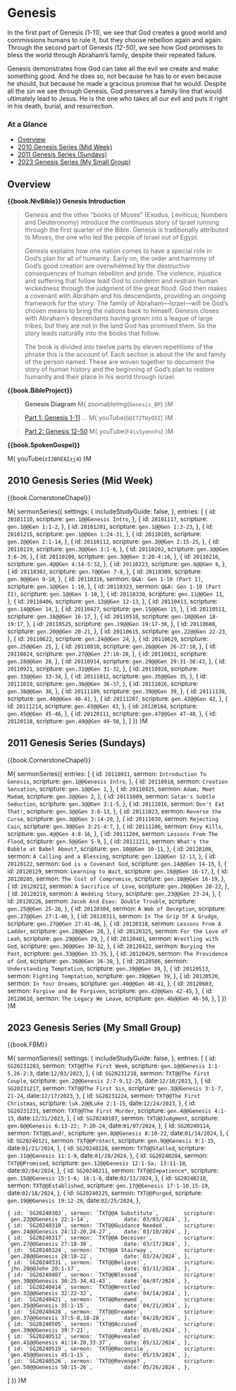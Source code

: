# Genesis

In the first part of Genesis _(1-11)_, we see that God creates a good
world and commissions humans to rule it, but they choose rebellion
again and again.  Through the second part of Genesis _(12-50)_, we see
how God promises to bless the world through Abraham’s family, despite
their repeated failure.

Genesis demonstrates how God can take all the evil we create and make
something good. And he does so, not because he has to or even because
he should, but because he made a gracious promise that he
would. Despite all the sin we see through Genesis, God preserves a
family line that would ultimately lead to Jesus. He is the one who
takes all our evil and puts it right in his death, burial, and
resurrection.

### At a Glance

- [Overview](#overview)
- [2010 Genesis Series (Mid Week)](#2010-genesis-series-mid-week)
- [2011 Genesis Series (Sundays)](#2011-genesis-series-sundays)
- [2023 Genesis Series (My Small Group)](#2023-genesis-series-my-small-group)


## Overview


**{{book.NivBible}} Genesis Introduction**

> Genesis and the other “books of Moses” (Exodus, Leviticus, Numbers and
> Deuteronomy) introduce the continuous story of Israel running through
> the first quarter of the Bible. Genesis is traditionally attributed to
> Moses, the one who led the people of Israel out of Egypt.
> 
> Genesis explains how one nation comes to have a special role in God’s
> plan for all of humanity. Early on, the order and harmony of God’s
> good creation are overwhelmed by the destructive consequences of human
> rebellion and pride. The violence, injustice and suffering that follow
> lead God to condemn and restrain human wickedness through the judgment
> of the great flood. God then makes a covenant with Abraham and his
> descendants, providing an ongoing framework for the story. The family
> of Abraham—Israel—will be God’s chosen means to bring the nations back
> to himself. Genesis closes with Abraham’s descendants having grown
> into a league of large tribes, but they are not in the land God has
> promised them. So the story leads naturally into the books that
> follow.
> 
> The book is divided into twelve parts by eleven repetitions of the
> phrase this is the account of. Each section is about the life and
> family of the person named. These are woven together to document the
> story of human history and the beginning of God’s plan to restore
> humanity and their place in his world through Israel.



**{{book.BibleProject}}**

> **Genesis Diagram**
M{ zoomableImg(`Genesis_BP`) }M

> [Part 1: Genesis 1-11](https://bibleproject.com/explore/video/genesis-1-11/) ...
M{ youTube(`GQI72THyO5I`) }M

> [Part 2: Genesis 12-50](https://bibleproject.com/explore/video/genesis-12-50/)
M{ youTube(`F4isSyennFo`) }M


**{{book.SpokenGospel}}**

M{ youTube(`zIJBhEAIzj4`) }M



## 2010 Genesis Series (Mid Week)

{{book.CornerstoneChapel}}

M{ sermonSeries({
  settings: {
    includeStudyGuide: false,
  },
  entries: [
    { id: `20101110`,                                    scripture: `gen.1@@Genesis Intro`,    },
    { id: `20101117`,                                    scripture: `gen.1@@Gen 1:1-2`,        },
    { id: `20101201`,                                    scripture: `gen.1@@Gen 1:3-23`,       },
    { id: `20101215`,                                    scripture: `gen.1@@Gen 1:24-31`,      },
    { id: `20110105`,                                    scripture: `gen.2@@Gen 2:1-14`,       },
    { id: `20110112`,                                    scripture: `gen.2@@Gen 2:15-25`,      },
    { id: `20110119`,                                    scripture: `gen.3@@Gen 3:1-6`,        },
    { id: `20110202`,                                    scripture: `gen.3@@Gen 3:6-20`,       },
    { id: `20110209`,                                    scripture: `gen.3@@Gen 3:20-4:16`,    },
    { id: `20110216`,                                    scripture: `gen.4@@Gen 4:14-5:32`,    },
    { id: `20110223`,                                    scripture: `gen.6@@Gen 6`,            },
    { id: `20110302`,                                    scripture: `gen.7@@Gen 7-8`,          },
    { id: `20110309`,                                    scripture: `gen.9@@Gen 9-10`,         },
    { id: `20110316`, sermon: `Q&A: Gen 1-10 (Part I)`,  scripture: `gen.1@@Gen 1-10`,         },
    { id: `20110323`, sermon: `Q&A: Gen 1-10 (Part II)`, scripture: `gen.1@@Gen 1-10`,         },
    { id: `20110330`,                                    scripture: `gen.11@@Gen 11`,          },
    { id: `20110406`,                                    scripture: `gen.12@@Gen 12-13`,       },
    { id: `20110413`,                                    scripture: `gen.14@@Gen 14`,          },
    { id: `20110427`,                                    scripture: `gen.15@@Gen 15`,          },
    { id: `20110511`,                                    scripture: `gen.16@@Gen 16-17`,       },
    { id: `20110518`,                                    scripture: `gen.18@@Gen 18-19:17`,    },
    { id: `20110525`,                                    scripture: `gen.19@@Gen 19:17-38`,    },
    { id: `20110608`,                                    scripture: `gen.20@@Gen 20-21`,       },
    { id: `20110615`,                                    scripture: `gen.22@@Gen 22-23`,       },
    { id: `20110622`,                                    scripture: `gen.24@@Gen 24`,          },
    { id: `20110629`,                                    scripture: `gen.25@@Gen 25`,          },
    { id: `20110810`,                                    scripture: `gen.26@@Gen 26-27:18`,    },
    { id: `20110824`,                                    scripture: `gen.27@@Gen 27:18-28`,    },
    { id: `20110831`,                                    scripture: `gen.28@@Gen 28`,          },
    { id: `20110914`,                                    scripture: `gen.29@@Gen 29:31-30:43`, },
    { id: `20110921`,                                    scripture: `gen.31@@Gen 31-32`,       },
    { id: `20110928`,                                    scripture: `gen.33@@Gen 33-34`,       },
    { id: `20111012`,                                    scripture: `gen.35@@Gen 35`,          },
    { id: `20111019`,                                    scripture: `gen.36@@Gen 36-37`,       },
    { id: `20111026`,                                    scripture: `gen.38@@Gen 38`,          },
    { id: `20111109`,                                    scripture: `gen.39@@Gen 39`,          },
    { id: `20111130`,                                    scripture: `gen.40@@Gen 40-41`,       },
    { id: `20111207`,                                    scripture: `gen.42@@Gen 42`,          },
    { id: `20111214`,                                    scripture: `gen.43@@Gen 43`,          },
    { id: `20120104`,                                    scripture: `gen.45@@Gen 45-46`,       },
    { id: `20120111`,                                    scripture: `gen.47@@Gen 47-48`,       },
    { id: `20120118`,                                    scripture: `gen.49@@Gen 49-50`,       },
  ]
}) }M



## 2011 Genesis Series (Sundays)

{{book.CornerstoneChapel}}

M{ sermonSeries({
  entries: [
    { id: `20110911`, sermon: `Introduction To Genesis`,           scripture: `gen.1@@Genesis Intro`, },
    { id: `20110918`, sermon: `Creation Sensation`,                scripture: `gen.1@@Gen 1`,         },
    { id: `20110925`, sermon: `Adam, Meet Madam`,                  scripture: `gen.2@@Gen 2`,         },
    { id: `20111009`, sermon: `Satan's Subtle Seduction`,          scripture: `gen.3@@Gen 3:1-5`,     },
    { id: `20111016`, sermon: `Don't Eat That!`,                   scripture: `gen.3@@Gen 3:6-13`,    },
    { id: `20111023`, sermon: `Reverse the Curse`,                 scripture: `gen.3@@Gen 3:14-20`,   },
    { id: `20111030`, sermon: `Rejecting Cain`,                    scripture: `gen.3@@Gen 3:21-4:7`,  },
    { id: `20111106`, sermon: `Envy Kills`,                        scripture: `gen.4@@Gen 4:8-16`,    },
    { id: `20111204`, sermon: `Lessons From The Flood`,            scripture: `gen.5@@Gen 5-9`,       },
    { id: `20111211`, sermon: `What's the Babble at Babel About?`, scripture: `gen.10@@Gen 10-11`,    },
    { id: `20120108`, sermon: `A Calling and a Blessing`,          scripture: `gen.12@@Gen 12-13`,    },
    { id: `20120122`, sermon: `God is a Covenant God`,             scripture: `gen.14@@Gen 14-15`,    },
    { id: `20120129`, sermon: `Learning to Wait`,                  scripture: `gen.16@@Gen 16-17`,    },
    { id: `20120205`, sermon: `The Cost of Compromise`,            scripture: `gen.18@@Gen 18-19`,    },
    { id: `20120212`, sermon: `A Sacrifice of Love`,               scripture: `gen.20@@Gen 20-22`,    },
    { id: `20120219`, sermon: `A Wedding Story`,                   scripture: `gen.23@@Gen 23-24`,    },
    { id: `20120226`, sermon: `Jacob And Esau: Double Trouble`,    scripture: `gen.25@@Gen 25-26`,    },
    { id: `20120304`, sermon: `A Web of Deception`,                scripture: `gen.27@@Gen 27:1-40`,  },
    { id: `20120311`, sermon: `In The Grip Of A Grudge`,           scripture: `gen.27@@Gen 27:41-46`, },
    { id: `20120318`, sermon: `Lessons From A Ladder`,             scripture: `gen.28@@Gen 28`,       },
    { id: `20120325`, sermon: `For the Love of Leah`,              scripture: `gen.29@@Gen 29`,       },
    { id: `20120401`, sermon: `Wrestling with God`,                scripture: `gen.30@@Gen 30-32`,    },
    { id: `20120422`, sermon: `Burying the Past`,                  scripture: `gen.33@@Gen 33-35`,    },
    { id: `20120429`, sermon: `The Providence of God`,             scripture: `gen.36@@Gen 36-38`,    },
    { id: `20120506`, sermon: `Understanding Temptation`,          scripture: `gen.39@@Gen 39`,       },
    { id: `20120513`, sermon: `Fighting Temptation`,               scripture: `gen.39@@Gen 39`,       },
    { id: `20120520`, sermon: `In Your Dreams`,                    scripture: `gen.40@@Gen 40-41`,    },
    { id: `20120603`, sermon: `Forgive and Be Forgiven`,           scripture: `gen.42@@Gen 42-45`,    },
    { id: `20120610`, sermon: `The Legacy We Leave`,               scripture: `gen.46@@Gen 46-50`,    },
  ]
}) }M


## 2023 Genesis Series (My Small Group)

{{book.FBM}}

M{ sermonSeries({
  settings: {
    includeStudyGuide: false,
  },
  entries: [
    { id: `SG20231203`, sermon: `TXT@@The First Week`,      scripture: `gen.1@@Genesis 1:1-5,26-2:3`,       date:`12/03/2023`, },
    { id: `SG20231210`, sermon: `TXT@@The First Couple`,    scripture: `gen.2@@Genesis 2:7-9,12-25`,        date:`12/10/2023`, },
    { id: `SG20231217`, sermon: `TXT@@The First Sin`,       scripture: `gen.3@@Genesis 3:1-7, 21-24`,       date:`12/17/2023`, },
    { id: `SG20231224`, sermon: `TXT@@The First Christmas`, scripture: `luk.2@@Luke 2:1-15`,                date:`12/24/2023`, },
    { id: `SG20231231`, sermon: `TXT@@The First Murder`,    scripture: `gen.4@@Genesis 4:1-15`,             date:`12/31/2023`, },
    { id: `SG20240107`, sermon: `TXT@@Judgment`,            scripture: `gen.6@@Genesis 6:13-22; 7:20-24`,   date:`01/07/2024`, },
    { id: `SG20240114`, sermon: `TXT@@Land!`,               scripture: `gen.8@@Genesis 8:10-22`,            date:`01/14/2024`, },
    { id: `SG20240121`, sermon: `TXT@@Protect`,             scripture: `gen.9@@Genesis 9:1-15`,             date:`01/21/2024`, },
    { id: `SG20240128`, sermon: `TXT@@Stalled`,             scripture: `gen.11@@Genesis 11:1-9`,            date:`01/28/2024`, },
    { id: `SG20240204`, sermon: `TXT@@Promised`,            scripture: `gen.12@@Genesis 12:1-5a; 13:11-18`, date:`02/04/2024`, },
    { id: `SG20240211`, sermon: `TXT@@Impatience*`,         scripture: `gen.15@@Genesis 15:1-6; 16:1-6`,    date:`02/11/2024`, },
    { id: `SG20240218`, sermon: `TXT@@Established`,         scripture: `gen.17@@Genesis 17:1-10,15-19`,     date:`02/18/2024`, },
    { id: `SG20240225`, sermon: `TXT@@Purged`,              scripture: `gen.19@@Genesis 19:12-26`,          date:`02/25/2024`, },

    { id: `SG20240303`, sermon: `TXT@@A Substitute`,        scripture: `gen.22@@Genesis 22:1-14`,           date:`03/03/2024`, },
    { id: `SG20240310`, sermon: `TXT@@Guidance Needed`,     scripture: `gen.24@@Genesis 24:12-20,24-27`,    date:`03/10/2024`, },
    { id: `SG20240317`, sermon: `TXT@@A Deceiver`,          scripture: `gen.27@@Genesis 27:18-30`,          date:`03/17/2024`, },
    { id: `SG20240324`, sermon: `TXT@@A Stairway`,          scripture: `gen.28@@Genesis 28:10-22`,          date:`03/24/2024`, },
    { id: `SG20240331`, sermon: `TXT@@Believe!`,            scripture: `jhn.20@@John 20:1-17`,              date:`03/31/2024`, },
    { id: `SG20240407`, sermon: `TXT@@Blessed`,             scripture: `gen.30@@Genesis 30:25-34,41-43`,    date:`04/07/2024`, },
    { id: `SG20240414`, sermon: `TXT@@Wrestled`,            scripture: `gen.32@@Genesis 32:22-32`,          date:`04/14/2024`, },
    { id: `SG20240421`, sermon: `TXT@@Renewed`,             scripture: `gen.35@@Genesis 35:1-15`,           date:`04/21/2024`, },
    { id: `SG20240428`, sermon: `TXT@@Dreamer`,             scripture: `gen.37@@Genesis 37:5-8,18-28`,      date:`04/28/2024`, },
    { id: `SG20240505`, sermon: `TXT@@Accused`,             scripture: `gen.39@@Genesis 39:7-21`,           date:`05/05/2024`, },
    { id: `SG20240512`, sermon: `TXT@@Revealed`,            scripture: `gen.41@@Genesis 41:14-20,33-37`,    date:`05/12/2024`, },
    { id: `SG20240519`, sermon: `TXT@@Reconcile`,           scripture: `gen.45@@Genesis 45:1-15`,           date:`05/19/2024`, },
    { id: `SG20240526`, sermon: `TXT@@Revenge?`,            scripture: `gen.50@@Genesis 50:15-26`,          date:`05/26/2024`, },
  ]
}) }M
